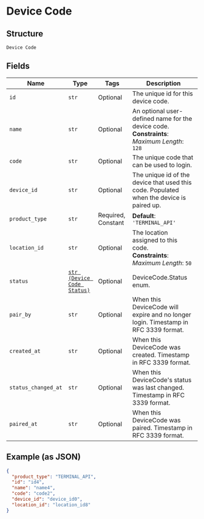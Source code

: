 
# Device Code

## Structure

`Device Code`

## Fields

| Name | Type | Tags | Description |
|  --- | --- | --- | --- |
| `id` | `str` | Optional | The unique id for this device code. |
| `name` | `str` | Optional | An optional user-defined name for the device code.<br>**Constraints**: *Maximum Length*: `128` |
| `code` | `str` | Optional | The unique code that can be used to login. |
| `device_id` | `str` | Optional | The unique id of the device that used this code. Populated when the device is paired up. |
| `product_type` | `str` | Required, Constant | **Default**: `'TERMINAL_API'` |
| `location_id` | `str` | Optional | The location assigned to this code.<br>**Constraints**: *Maximum Length*: `50` |
| `status` | [`str (Device Code Status)`](../../doc/models/device-code-status.md) | Optional | DeviceCode.Status enum. |
| `pair_by` | `str` | Optional | When this DeviceCode will expire and no longer login. Timestamp in RFC 3339 format. |
| `created_at` | `str` | Optional | When this DeviceCode was created. Timestamp in RFC 3339 format. |
| `status_changed_at` | `str` | Optional | When this DeviceCode's status was last changed. Timestamp in RFC 3339 format. |
| `paired_at` | `str` | Optional | When this DeviceCode was paired. Timestamp in RFC 3339 format. |

## Example (as JSON)

```json
{
  "product_type": "TERMINAL_API",
  "id": "id4",
  "name": "name4",
  "code": "code2",
  "device_id": "device_id0",
  "location_id": "location_id8"
}
```

